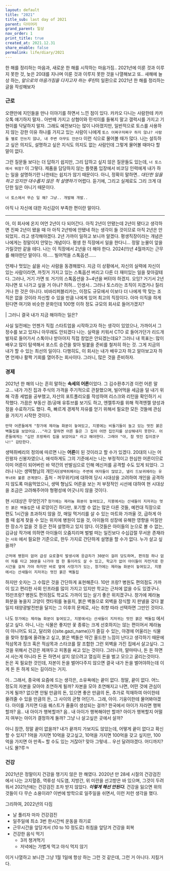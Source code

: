```yaml
---
layout: default
title: "2021"
title_sub: last day of 2021
parent: 다이어리
grand_parent: 일상
nav_order: 1
print_title: true
created_at: 2021.12.31
share_enable: false
permalink: life/diary/2021
---
```


<style>
code {
  white-space : pre-wrap
}
</style>

한 해를 정리하는 마음과, 새로운 한 해를 시작하는 마음가짐.. 2021년에 이룬 것과 이루지 못한 것, 늦은 20대를 지나며 이룬 것과 이루지 못한 것을 나열해보고 또.. 새해에 늘상 하는, *앞으로의 마음가짐을 다지고자 하는 루틴*의 일환으로 2021년 한 해를 정리하는 글을 작성해보자

### 근로

오랜만에 지인들을 만나 이야기를 하면서 느낀 점이 있다. 카카오 다니는 사람한테 카카오톡 얘기하지 말자.. 아반떼 가지고 상협이와 민석이를 들볶지 말고 갤럭시를 가지고 기현이를 닥달하지 말자. 그래도 예전보다는 많이 나아졌지만, 일반적으로 토스를 사용하지 않는 강한 이유 하나를 가지고 있는 사람이 나에게 `토스 어쩌구저쩌구 하지 않냐? 사람들 별로 안쓰지 않냐, 내 주변 아무도 안쓴다` 이런 식으로 물어볼 때가 많다. 나는 설득하고 싶은 의지도, 설명하고 싶은 지식도 의지도 없는 사람인데 그렇게 물어볼 때마다 할 말이 없다. 

그런 질문들 보다는 더 답하기 쉽지만, 그리 답하고 싶지 않은 질문들도 있는데, `너 토스에서 뭐함?` 이 그렇다. 제품을 담당하지 않는 플랫폼 입장에서 비코딩 인력에게 내가 하는 일을 설명하기란 나한테는 쉽지가 않기 때문이다. 아니, 정확히 말하면.. *대단한 일을 하고 있지만 대수롭지 않은 척 설명하기* 어렵다. 듣기에, 그리고 실제로도 그리 크게 대단한 일은 아니기 때문이다. 

```text
너 토스에서 무슨 일 해? 그냥.. 개발해 개발..
```

아직 나 자신에 대한 자신감이 부족한 편이란 말이다.

---

아, 이 회사에 온지 어언 2년이 다 되어간다. 아직 2년이 안됐는데 2년이 됐다고 생각하면 진짜 2년이 됐을 때 아 아직 2년밖에 안됐네 하는 생각이 들 것이므로 아직 2년은 안되었지.. 라고 생각해야겠다. 2년 가까이 일하고 보니까 알겠다. 평생직장이라는 개념은 나에게는 정말이지 안맞는 개념이다. 평생 한 직장에서 일을 한다니... 정말 눈물이 앞을 가릴것만 같을 테다. 나는 이 직장에서 2년을 더 해야 한다. 2024(!!)년 4월까지는 근무를 해야한단 말이다. 아..... 빌어먹을 스톡옵션......

언제나 멋있는 삶을 사는 사람을 동경해왔다. 지금 이 상황에서, 자신의 실력에 자신이 있는 사람이라면, 까짓거 가지고 있는 스톡옵션 버리고 다른 더 재미있는 일을 찾아갈테다. 그러나, 거기 가면 또 거기의 스톡옵션을 3~4년을 버텨야 하겠지. 오잉? 거기서 2년 지나면 또 나가고 싶을 거 아냐? 허허... 인생사.. 그러나 토스라는 조직이 지겹거나 질리거나 한 것은 아니다. 비바리퍼블리카는, 이정도 규모에서 이보다 더 나에게 딱 맞는 조직은 없을 것이라 자신할 수 있을 만큼 나에게 있어 최고의 직장이다. 아마 이직을 하게 된다면 여기와 비슷한 문화인데 100명 이하 정도 규모의 회사로 들어가겠지?

| 그러니 결국 내가 지금 해야하는 일은?  

사실 일전에는 언젠가 직접 스타트업을 시작하고자 하는 생각이 있었으나, 가까이서 그 정수를 보고 있자니 아무래도 안되겠다 나는. 실력을 키워서 CTO 로 들어가던가 리드개발자로 들어가서 스톡이나 받아야지 직접 창업은 안되겠는데요? 그러니 내 목표는: 많이 배우고 많이 탐색해서 포스트 승건을 찾아 빌붙을 준비를 철저히 하는 것. 그게 지금의 내가 할 수 있는 최선의 일이다. 다행히도, 이 회사는 내가 배우고자 하고 알아보고자 하면 언제나 활짝 기회를 열어주는 회사이다. 그러니, 많은 것을 준비하자.

### 경제  

2021년 한 해의 나는 흔히 말하는 **속세의 어른**이었다. 그 김수환추기경 이런 어른 말고... 내가 가진 집과 주식의 가격을 주기적으로 관찰했으며, 빌어먹을 세금을 덜 내기 위해 각종 세법을 공부했고, 자산의 포트폴리오를 작성하여 리스크와 리턴을 확인하기 시작했다. 가끔은 부동산 경/공매 유튜브를 보기도 하고, 엔젤투자를 위해 적격엔젤 양성과정을 수료하기도 했다. 즉, 빠르게 경제적 자유를 얻기 위해서 필요한 모든 것들에 관심을 가지기 시작한 것이다.

```text
만약 어른들에게 "창가에 제라늄 화분이 놓여있고, 지붕에는 비둘기들이 놀고 있는 멋진 붉은 벽돌집을 보았어요..."라고 말하면 어른 들은 그 집이 어떤 집인지를 상상해내지 못한다. 어른들에게는 "십만 프랑짜리 집을 보았어요" 라고 해야한다. 그래야 "야, 참 멋진 집이겠구나!" 감탄한다.
```

생텍쥐베리의 정의에 따르면 나는 **어른**이 된 것이라고 할 수가 있겠다. 20대의 나는 어린왕자 신봉자였으나, 애석하게도 그의 기준에서는 나는 부정적이고 한심한 어른이므로 이미 어른이 되어버린 바 약간의 반발심으로 인해 메신저를 공격할 수도 있게 되었다. 그러나 나는 생텍형님의 개인사(`생택쥐페리는 주변에 여자들이 많았고, 넬리 드보귀에라는 유부녀와 불륜 관계였다.` 출처 - 꺼무위키)에 대하여 당시 시대상을 고려하여 개인을 공격하지 않도록 마음먹었으니, 생텍 형님도 어른을 보는 저 부정적인 시선에 대하여 현 시대상을 조금은 고려해주어야 형평성에 어긋나지 않을 것이다.
  
현 시대상은 무엇인가? `창가에는 제라늄 화분이 놓여있고, 지붕에서는 산새들이 지저귀는 멋진 붉은 벽돌집`은 내 로망이긴 하다만, 포기할 수 없는 많은 다른 것들, 예컨대 직장으로 편도 1시간을 초과하지 않을 것, 매일 먹거리를 살 수 있는 마트와 가까울 것, 급하게 아플 때 쉽게 찾을 수 있는 위치에 병원이 있을 것, 아이들의 성장에 유해한 영향을 미칠만한 장소가 없을 것 등은 전혀 설명하고 있지 않다. 이것들은 아이들의 눈으로 볼 수 없는, 김규삼 작가에 의하면 아이들이 오줌지리며 벌벌 떠는 일진보다 수십갑절 무서운 존재라는 `사회` 에서 필요한 기준으로, 한두 가지로 간단하게 설명을 할 수가 없다. 누가 살고 싶을까? 
```text
근처에 병원이 없어 급성 요로결석 발생시에 응급차가 30분이 걸려 당도하며, 편의점 하나 없어 차를 타고 30분을 나가야 껌 한 통이라도 살 수 있고, 학교가 없어 아이들이 자전거로 한시간을 걸쳐 가야 하지만 바로 옆에 사창가가 있는, 창가에는 제라늄 화분이 놓여있고, 지붕에서는 산새들이 지저귀는 멋진 붉은 벽돌집
```
하지만 숫자는 그 수많은 것을 간단하게 표현해준다. 10만 프랑? 병원도 편의점도 가까이 있고 편리한 사회 인프라를 많이 가지고 있지만 학교는 근처에 없을 수도 있겠구나. 15만프랑? 병원도 편의점도 학교도 가까이 있는 살기 좋은 위치겠구나. 창가에 제라늄 화분을 놓을지 고양이 캣타워를 놓을지, 붉은 벽돌으로 외벽을 장식할 지 판넬을 갖다 붙일지 태양광발전판을 달지는 그 이후의 문제로, 사는 취향 따라 선택하면 그만인 것이다. 
  
나도 `창가에는 제라늄 화분이 놓여있고, 지붕에서는 산새들이 지저귀는 멋진 붉은 벽돌집` 에서 살고 싶다. 아니, 나는 식물은 좋지만 꽃 종류는 크게 선호하지는 않는 편이어서 제라늄이 아니어도 되고, 달리와 {{site.gazi_name}}가 즐길 수 있는, 야경에 어울리는 식물을 찾아 창틀에 올려놓고 싶고, 붉은 벽돌은 약간 올드한 느낌이 난다고 생각하기 때문에 적삼목과 징크 혹은 적삼목과 스타코를 잘 조합한 그런 외벽을 가진 집에서 살고싶다. 그것을 위해서 건강은 제껴두고 피똥을 싸고 있는 것이다. 그러니까, 말마따나, 돈 돈 하면서 사는게 아니라 돈 돈 하면서 살지 않으려고 열심히 돈을 벌고 모으고 굴리는것이다. 돈은 꼭 필요한 것인데, 자본이 돈을 벌어다주지 않으면 결국 내가 돈을 벌어야하는데 이게 돈 돈 하게 되는 길이라는 거지.

아.. 그래서, 종국에 요즘에 드는 생각은, 소유욕에는 끝이 없다. 정말, 끝이 없다. 어느 정도의 자본을 모아야 초연하게 될까? 자본을 모아 초연해지고 나면, 어떤 것에 관심이 가게 될까? 없으면 안될 만큼의 돈, 있으면 좋은 만큼의 돈, 추가로 적재하여 아이한테 물려줄 수 있을 만큼의 돈, 그 사이의 균형 어딘가.. 그래, 아이. 기웅이한테 물어봐야겠다. 아이를 가지면 다음 퀘스트가 줄줄이 생성되는 걸까? 한국에서 아이가 자라면 행복할까? 음.. 내 아이가 행복할까? 음.. 내 아이가 행복해야만 할까? 아이가 행복할지 어떨지 여부는 아이가 결정하게 둘까? 그냥 나 살고싶은 곳에서 살까?

아니 잠깐, 정말 끝이 없을까? 내가 끝까지 가보지도 않았는데, 어떻게 끝이 없다고 확신할 수 있지? 1억을 가지면 10억을 갖고싶고, 10억을 가지면 100억을 갖고 싶지만, 100억을 가지면 아 만족~ 할 수도 있는 거잖아? 맞아 그렇네... 우선 달려야겠다. 어디까지? 나도 몰?루ㅋ

### 건강

2021년은 정말이지 건강을 챙기지 않은 한 해였다. 2020년 만 28세 시절의 건강검진에서 나는 고지혈증, 역류성 식도염, 지방간, 위 미란을 선고받은 바 있으며, 그것이 두려워서 2021년에는 건강검진 조차 받지 않았다. ***이렇게 해선 안된다.*** 건강을 잃으면 위의 것들이 다 무슨 소용이랴? 이번에 방학으로 일주일을 쉬면서, 이런 저런 생각을 했다.

그리하여, 2022년의 다짐

- 날 풀리자 마자 건강검진  
- 일주일에 최소 3번 한시간씩 운동을 하기로  
- 근무시간을 앞당겨서 (10 to 10 정도로) 취침을 앞당겨 건강을 회복
- 건강한 음식 먹기 
  - 3끼 챙겨먹기
  - 저녁에는 가볍게 먹고 야식 먹지 않기

이거 나열하고 보니깐 그냥 1월 1일에 항상 하는 그런 것 같은데, 그런 거 아니다. 지킬거다. 


